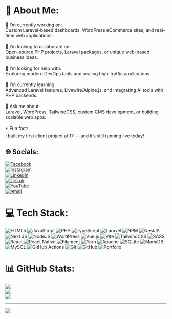 # 💫 About Me:
🔭 I’m currently working on:<br>Custom Laravel-based dashboards, WordPress eCommerce sites, and real-time web applications.<br><br>👯 I’m looking to collaborate on:<br>Open-source PHP projects, Laravel packages, or unique web-based business ideas.<br><br>🤝 I’m looking for help with:<br>Exploring modern DevOps tools and scaling high-traffic applications.<br><br>🌱 I’m currently learning:<br>Advanced Laravel features, Livewire/Alpine.js, and integrating AI tools with PHP backends.<br><br>💬 Ask me about:<br>Laravel, WordPress, TailwindCSS, custom CMS development, or building scalable web apps.<br><br>⚡ Fun fact:<br>I built my first client project at 17 — and it’s still running live today!


## 🌐 Socials:
[![Facebook](https://img.shields.io/badge/Facebook-%231877F2.svg?logo=Facebook&logoColor=white)](https://www.facebook.com/arhamazhar123) <br>[![Instagram](https://img.shields.io/badge/Instagram-%23E4405F.svg?logo=Instagram&logoColor=white)](https://www.instagram.com/arhamdevs) <br>[![LinkedIn](https://img.shields.io/badge/LinkedIn-%230077B5.svg?logo=linkedin&logoColor=white)](https://www.linkedin.com/in/arhamazhar) <br>[![TikTok](https://img.shields.io/badge/TikTok-%23000000.svg?logo=TikTok&logoColor=white)](https://tiktok.com/arham._.azhar) <br>[![YouTube](https://img.shields.io/badge/YouTube-%23FF0000.svg?logo=YouTube&logoColor=white)](https://youtube.com/@ArhamAzhar) <br>[![email](https://img.shields.io/badge/Email-D14836?logo=gmail&logoColor=white)](mailto:arhamazhar122@gmail.com) 

# 💻 Tech Stack:
![HTML5](https://img.shields.io/badge/html5-%23E34F26.svg?style=for-the-badge&logo=html5&logoColor=white) ![JavaScript](https://img.shields.io/badge/javascript-%23323330.svg?style=for-the-badge&logo=javascript&logoColor=%23F7DF1E) ![PHP](https://img.shields.io/badge/php-%23777BB4.svg?style=for-the-badge&logo=php&logoColor=white) ![TypeScript](https://img.shields.io/badge/typescript-%23007ACC.svg?style=for-the-badge&logo=typescript&logoColor=white) ![Laravel](https://img.shields.io/badge/laravel-%23FF2D20.svg?style=for-the-badge&logo=laravel&logoColor=white) ![NPM](https://img.shields.io/badge/NPM-%23CB3837.svg?style=for-the-badge&logo=npm&logoColor=white) ![NestJS](https://img.shields.io/badge/nestjs-%23E0234E.svg?style=for-the-badge&logo=nestjs&logoColor=white) ![Next JS](https://img.shields.io/badge/Next-black?style=for-the-badge&logo=next.js&logoColor=white) ![NodeJS](https://img.shields.io/badge/node.js-6DA55F?style=for-the-badge&logo=node.js&logoColor=white) ![WordPress](https://img.shields.io/badge/WordPress-%23117AC9.svg?style=for-the-badge&logo=WordPress&logoColor=white) ![Vue.js](https://img.shields.io/badge/vue.js-%2335495e.svg?style=for-the-badge&logo=vuedotjs&logoColor=%234FC08D) ![Vite](https://img.shields.io/badge/vite-%23646CFF.svg?style=for-the-badge&logo=vite&logoColor=white) ![TailwindCSS](https://img.shields.io/badge/tailwindcss-%2338B2AC.svg?style=for-the-badge&logo=tailwind-css&logoColor=white) ![SASS](https://img.shields.io/badge/SASS-hotpink.svg?style=for-the-badge&logo=SASS&logoColor=white) ![React](https://img.shields.io/badge/react-%2320232a.svg?style=for-the-badge&logo=react&logoColor=%2361DAFB) ![React Native](https://img.shields.io/badge/react_native-%2320232a.svg?style=for-the-badge&logo=react&logoColor=%2361DAFB) ![Filament](https://img.shields.io/badge/Filament-FFAA00?style=for-the-badge&logoColor=%23000000) ![Yarn](https://img.shields.io/badge/yarn-%232C8EBB.svg?style=for-the-badge&logo=yarn&logoColor=white) ![Apache](https://img.shields.io/badge/apache-%23D42029.svg?style=for-the-badge&logo=apache&logoColor=white) ![SQLite](https://img.shields.io/badge/sqlite-%2307405e.svg?style=for-the-badge&logo=sqlite&logoColor=white) ![MariaDB](https://img.shields.io/badge/MariaDB-003545?style=for-the-badge&logo=mariadb&logoColor=white) ![MySQL](https://img.shields.io/badge/mysql-4479A1.svg?style=for-the-badge&logo=mysql&logoColor=white) ![GitHub Actions](https://img.shields.io/badge/github%20actions-%232671E5.svg?style=for-the-badge&logo=githubactions&logoColor=white) ![Git](https://img.shields.io/badge/git-%23F05033.svg?style=for-the-badge&logo=git&logoColor=white) ![GitHub](https://img.shields.io/badge/github-%23121011.svg?style=for-the-badge&logo=github&logoColor=white) ![Portfolio](https://img.shields.io/badge/Portfolio-%23000000.svg?style=for-the-badge&logo=firefox&logoColor=#FF7139)
# 📊 GitHub Stats:
![](https://github-readme-stats.vercel.app/api?username=arham-azhar&theme=dark&hide_border=false&include_all_commits=true&count_private=true)<br/>
![](https://nirzak-streak-stats.vercel.app/?user=arham-azhar&theme=dark&hide_border=false)<br/>
![](https://github-readme-stats.vercel.app/api/top-langs/?username=arham-azhar&theme=dark&hide_border=false&include_all_commits=true&count_private=true&layout=compact)

---
[![](https://visitcount.itsvg.in/api?id=arham-azhar&icon=0&color=0)](https://visitcount.itsvg.in)
